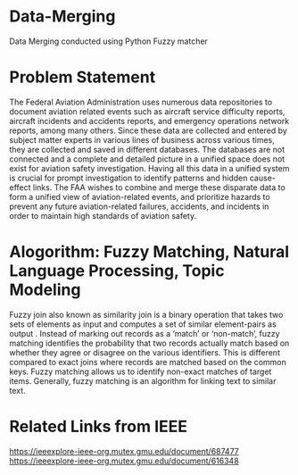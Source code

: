 # Data-Merging
Data Merging conducted using Python Fuzzy matcher

# Problem Statement 
The Federal Aviation Administration uses numerous data repositories to document aviation related events such as aircraft service difficulty reports, aircraft incidents and accidents reports, and emergency operations network reports, among many others. Since these data are collected and entered by subject matter experts in various lines of business across various times, they are collected and saved in different databases. The databases are not connected and a complete and detailed picture in a unified space does not exist for aviation safety investigation. Having all this data in a unified system is crucial for prompt investigation to identify patterns and hidden cause-effect links. The FAA wishes to combine and merge these disparate data to form a unified view of aviation-related events, and prioritize hazards to prevent any future aviation-related failures, accidents, and incidents in order to maintain high standards of aviation safety.

# Alogorithm: Fuzzy Matching, Natural Language Processing, Topic Modeling 
Fuzzy join also known as  similarity join is a binary operation that takes two sets of elements as input and computes a set of similar element-pairs as output . Instead of marking out records as a ‘match’ or ‘non-match’, fuzzy matching identifies the probability that two records actually match based on whether they agree or disagree on the various identifiers. This is different compared to exact joins where records are matched based on the common keys. Fuzzy matching allows us to identify non-exact matches of target items. Generally, fuzzy matching is an algorithm for linking text to similar text.

# Related Links from IEEE
https://ieeexplore-ieee-org.mutex.gmu.edu/document/687477
https://ieeexplore-ieee-org.mutex.gmu.edu/document/616348
